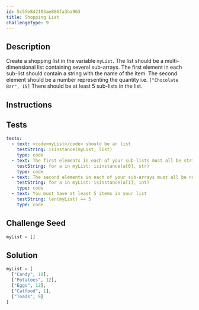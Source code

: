 ```yaml
---
id: 5c55e842103ae886fa3ba963
title: Shopping List
challengeType: 9
---
```


## Description
<section id='description'>
Create a shopping list in the variable <code>myList</code>. The list should be a multi-dimensional list containing several sub-arrays.
The first element in each sub-list should contain a string with the name of the item. The second element should be a number representing the quantity i.e.
<code>["Chocolate Bar", 15]</code>
There should be at least 5 sub-lists in the list.
</section>

## Instructions
<section id='instructions'>

</section>

## Tests
<section id='tests'>

```yml
tests:
  - text: <code>myList</code> should be an list
    testString: isinstance(myList, list)
    type: code
  - text: The first elements in each of your sub-lists must all be strings
    testString: for a in myList: isinstance(a[0], str)
    type: code
  - text: The second elements in each of your sub-arrays must all be numbers
    testString: for a in myList: isinstance(a[1], int)
    type: code
  - text: You must have at least 5 items in your list
    testString: len(myList) == 5
    type: code

```

</section>

## Challenge Seed
<section id='challengeSeed'>

<div id='py-seed'>

```python
myList = []


```

</div>

</section>

## Solution
<section id='solution'>


```python
myList = [
  ["Candy", 10],
  ["Potatoes", 12],
  ["Eggs", 12],
  ["Catfood", 1],
  ["Toads", 9]
]
```

</section>
